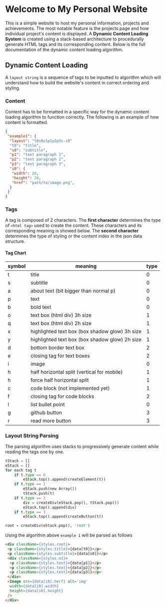 # Welcome to My Personal Website

This is a simple website to host my personal information, projects and achievements. The most notable feature is the projects page and how individual project's content is displayed. A **Dynamic Content Loading System** is created using a stack-based architecture to procedurally generate HTML tags and its corresponding content. Below is the full documentation of the dynamic content loading algorithm.

## Dynamic Content Loading

A `layout string` is a sequence of tags to be inputted to algorithm which will understand how to build the website's content in correct ordering and styling.

### Content

Content has to be formatted in a specific way for the dynamic content loading algorithm to function correctly. The following is an example of how content is formatted.

```json
{
 "example1": {
  "layout": "t0s0o1p1p2p3c-i0"
  "t0": "title",
  "s0": "subtitle",
  "p1": "text paragraph 1",
  "p2": "text paragraph 2",
  "p3": "text paragraph 3",
  "i0": {
   "width": 20,
   "height": 20,
   "href": "path/to/image.png",
  }
 }
}
```

### Tags

A tag is composed of 2 characters. The **first character** determines the type of `<html tag>` used to create the content. These characters and its corresponding meaning is showed below. The **second character** determines the type of styling or the content index in the json data structure.

#### Tag Chart

| symbol | meaning                                        | type |
| ------ | ---------------------------------------------- | ---- |
| t      | title                                          | 0    |
| s      | subtitle                                       | 0    |
| a      | about text (bit bigger than normal p)          | 0    |
| p      | text                                           | 0    |
| b      | bold text                                      | 0    |
| o      | text box (html div) 3h size                    | 1    |
| q      | text box (html div) 2h size                    | 1    |
| x      | highlighted text box (box shadow glow) 3h size | 1    |
| y      | highlighted text box (box shadow glow) 2h size | 1    |
| d      | bottom border text box                         | 2    |
| e      | closing tag for text boxes                     | 2    |
| i      | image                                          | 0    |
| h      | half horizontal split (vertical for mobile)    | 1    |
| h      | force half horizontal split                    | 1    |
| c      | code block (not implemented yet)               | 1    |
| f      | closing tag for code blocks                    | 2    |
| l      | list bullet point                              | 0    |
| g      | github button                                  | 3    |
| r      | read more button                               | 3    |

### Layout String Parsing

The parsing algorithm uses stacks to progressively generate content while reading the tags one by one.

```python
tStack = []
eStack = []
for each tag t
    if t.type == 0
        eStack.top().append(createElement(t))
    if t.type == 1
        eStack.push(new Array())
        tStack.push(t)
    if t.type == 2
        div = createDiv(eStack.pop(), tStack.pop())
        eStack.top().append(div)
    if t.type == 3
        eStack.top().append(createButton(t))

root = createDiv(eStack.pop(), 'root')
```

Using the algorithm above `example 1` will be parsed as follows

```html
<div className={styles.root}>
 <p className={styles.title}>{data[t0]}</p>
 <p className={styles.subtitle}>{data[s0]}</p>
 <div className={styles.m1}>
  <p className={styles.text}>{data[p1]}</p>
  <p className={styles.text}>{data[p2]}</p>
  <p className={styles.text}>{data[p3]}</p>
 </div>
 <Image src={data[i0].herf} alt='img'
  width={data[i0].width}
  height={data[i0].height}
 />
</div>
```
